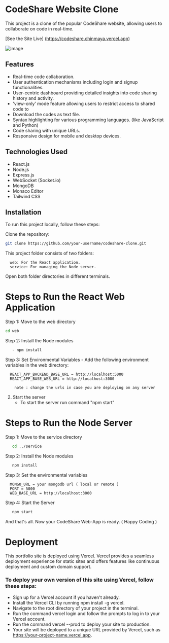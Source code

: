 
# CodeShare Website Clone

This project is a clone of the popular CodeShare website, allowing users to collaborate on code in real-time.

[See the Site Live] (https://codeshare.chinmaya.vercel.app)

![image](https://github.com/chinmaya-kumar-behera/codeshare/assets/101429530/dedab3a8-dc1c-4b0f-b0a1-4367efee1eeb)


## Features

- Real-time code collaboration.
- User authentication mechanisms including login and signup functionalities.
- User-centric dashboard providing detailed insights into code sharing history and activity.
- ’view-only’ mode feature allowing users to restrict access to shared code to
- Download the codes as text file.
- Syntax highlighting for various programming languages. (like JavaScript and Python)
- Code sharing with unique URLs.
- Responsive design for mobile and desktop devices.

## Technologies Used

- React.js
- Node.js
- Express.js
- WebSocket (Socket.io)
- MongoDB
- Monaco Editor
- Tailwind CSS

## Installation

To run this project locally, follow these steps:

Clone the repository:

   ```bash
   git clone https://github.com/your-username/codeshare-clone.git

   ```

   This project folder consists of two folders:

      web: For the React application.
      service: For managing the Node server.
   
   Open both folder directories in different terminals.
   
# Steps to Run the React Web Application
   
   Step 1: Move to the web directory

   ```bash
   cd web
   ```

        
   Step 2: Install the Node modules
   ```bash
      - npm install
   ```
  
   Step 3: Set Environmental Variables
     - Add the following environment variables in the web directory:
      
      REACT_APP_BACKEND_BASE_URL = http://localhost:5000
      REACT_APP_BASE_WEB_URL = http://localhost:3000

        note : change the urls in case you are deploying on any server

   2. Start the server
      - To start the server run command "npm start"
     

   
# Steps to Run the Node Server
   
   Step 1: Move to the service directory
   ```bash
      cd ../service
   ```

   Step 2: Install the Node modules
   ```bash
      npm install
   ```
   Step 3: Set the environmental variables

      MONGO_URL = your mongodb url ( local or remote )
      PORT = 5000
      WEB_BASE_URL = http://localhost:3000

   Step 4: Start the Server
   ```bash
      npm start
   ```
   And that's all.  Now your CodeShare Web-App is ready. ( Happy Coding )


# Deployment
This portfolio site is deployed using Vercel. Vercel provides a seamless deployment experience for static sites and offers features like continuous deployment and custom domain support.

### To deploy your own version of this site using Vercel, follow these steps:

- Sign up for a Vercel account if you haven't already.
- Install the Vercel CLI by running npm install -g vercel.
- Navigate to the root directory of your project in the terminal.
- Run the command vercel login and follow the prompts to log in to your Vercel account.
- Run the command vercel --prod to deploy your site to production.
- Your site will be deployed to a unique URL provided by Vercel, such as https://your-project-name.vercel.app.
   

   
   







   
